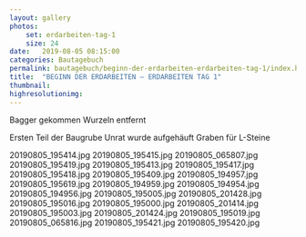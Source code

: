 ```yaml
---
layout: gallery
photos:
    set: erdarbeiten-tag-1
    size: 24
date:   2019-08-05 08:15:00
categories: Bautagebuch
permalink: bautagebuch/beginn-der-erdarbeiten-erdarbeiten-tag-1/index.html
title:  "BEGINN DER ERDARBEITEN – ERDARBEITEN TAG 1"
thumbnail: 
highresolutionimg: 
---
```

Bagger gekommen
Wurzeln entfernt
<!--more-->
Ersten Teil der Baugrube
Unrat wurde aufgehäuft
Graben für L-Steine

20190805_195414.jpg
20190805_195415.jpg
20190805_065807.jpg
20190805_195419.jpg
20190805_195413.jpg
20190805_195417.jpg
20190805_195418.jpg
20190805_195409.jpg
20190805_194957.jpg
20190805_195619.jpg
20190805_194959.jpg
20190805_194954.jpg
20190805_194956.jpg
20190805_195005.jpg
20190805_201428.jpg
20190805_195016.jpg
20190805_195000.jpg
20190805_201414.jpg
20190805_195003.jpg
20190805_201424.jpg
20190805_195019.jpg
20190805_065816.jpg
20190805_195421.jpg
20190805_195420.jpg